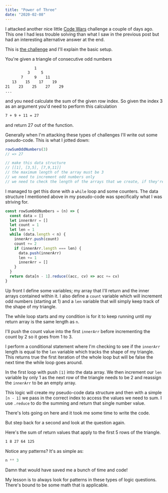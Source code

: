 ```yaml
---
title: "Power of Three"
date: "2020-02-08"
---
```


I attacked another nice little [Code Wars](https://www.codewars.com) challenge a couple of days ago. This one I had less trouble solving than what I saw in the previous post but had an interesting alternative answer at the end.

This is [the challenge](https://www.codewars.com/kata/55fd2d567d94ac3bc9000064) and I'll explain the basic setup.

You're given a triangle of consecutive odd numbers

```txt
             1
          3     5
       7     9    11
   13    15    17    19
21    23    25    27    29
...
```

and you need calculate the sum of the given row index. So given the index 3 as an argument you'd need to perform this calculation 

```txt
7 + 9 + 11 = 27
```

and return 27 out of the function.

Generally when I'm attacking these types of challenges I'll write out some pseudo-code. This is what I jotted down: 

```js
rowSumOddNumbers(3)
// => 27

// make this data structure
// [[1], [3,5], [7,9,11]]
// the maximum length of the array must be 3
// we need to increment odd numbers only
// we need to check the length of the arrays that we create, if they're === to a counter that we set we need to create a new array and append numbers into that new array
```

I managed to get this done with a `while` loop and some counters. The data structure I mentioned above in my pseudo-code was specifically what I was striving for.

```js
const rowSumOddNumbers = (n) => {
  const data = []
  let innerArr = []
  let count = 1
  let len = 1
  while (data.length < n) {
    innerArr.push(count)
    count += 2
    if (innerArr.length === len) {
      data.push(innerArr)
      len += 1
      innerArr = []
    }
  }
  return data[n - 1].reduce((acc, cv) => acc += cv) 
}
```

Up front I define some variables; my array that I'll return and the inner arrays contained within it. I also define a `count` variable which will increment odd numbers (starting at 1) and a `len` variable that will simply keep track of the shape of my triangle.

The while loop starts and my condition is for it to keep running until my return array is the same length as `n`.

I'll push the count value into the first `innerArr` before incrementing the count by 2 so it goes from 1 to 3. 

I perform a conditional statement where I'm checking to see if the `innerArr` length is equal to the `len` variable which tracks the shape of my triangle. This returns true the first iteration of the whole loop but will be false the next time the while loop goes around. 

In the first loop with push `[1]` into the data array. We then increment our `len` variable by only 1 as the next row of the triangle needs to be 2 and reassign the `innerArr` to be an empty array.

This logic will create my pseudo-code data structure and then with a simple `[n - 1]` we pass in the correct index to access the values we need to sum. I use `.reduce` to do the summing and return that single number value.

There's lots going on here and it took me some time to write the code.

But step back for a second and look at the question again.

Here's the sum of return values that apply to the first 5 rows of the triangle.

```txt
1 8 27 64 125
```

Notice any patterns? It's as simple as: 

```js
n ** 3
```

Damn that would have saved me a bunch of time and code!

My lesson is to always look for patterns in these types of logic questions. There's bound to be some math that is applicable. 